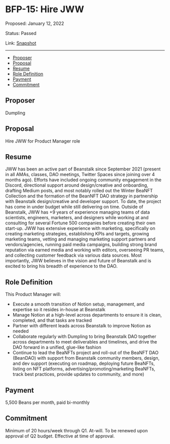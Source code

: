 # BFP-15: Hire JWW

Proposed: January 12, 2022

Status: Passed

Link: [Snapshot](https://snapshot.org/#/beanstalkfarms.eth/proposal/0x186461dc12d21c4171897c55602fc55c7588dfbff37648d3446aa5f8ff569be4)

---

- [Proposer](#proposer)
- [Proposal](#proposal)
- [Resume](#resume)
- [Role Definition](#role-definition)
- [Payment](#payment)
- [Commitment](#commitment)

## Proposer

Dumpling

## Proposal

Hire JWW for Product Manager role

## Resume

JWW has been an active part of Beanstalk since September 2021 (present in all AMAs, classes, DAO meetings, Twitter Spaces since joining over 4 months ago). Efforts have included ongoing community engagement in the Discord, directional support around design/creative and onboarding, drafting Medium posts, and most notably rolled out the Winter BeaNFT Collection and the formation of the BeanNFT DAO strategy in partnership with Beanstalk design/creative and developer support. To date, the project has come in under budget while still delivering on time. Outside of Beanstalk, JWW has +9 years of experience managing teams of data scientists, engineers, marketers, and designers while working at and consulting for several Fortune 500 companies before creating their own start-up. JWW has extensive experience with marketing, specifically on creating marketing strategies, establishing KPIs and targets, growing marketing teams, vetting and managing marketing support partners and vendors/agencies, running paid media campaigns, building strong brand reputation via earned media and working with editors, overseeing PR teams, and collecting customer feedback via various data sources. Most importantly, JWW believes in the vision and future of Beanstalk and is excited to bring his breadth of experience to the DAO.

## Role Definition

This Product Manager will:

- Execute a smooth transition of Notion setup, management, and expertise so it resides in-house at Beanstalk
- Manage Notion at a high-level across departments to ensure it is clean, completed, and that tasks are tracked
- Partner with different leads across Beanstalk to improve Notion as needed
- Collaborate regularly with Dumpling to bring Beanstalk DAO together across departments to meet deliverables and timelines, and drive the DAO forward in a unified, glue-like fashion
- Continue to lead the BeaNFTs project and roll-out of the BeaNFT DAO (BeanDAO) with support from Beanstalk community members, design, and dev support (executing on roadmap, deploying future BeaNFTs, listing on NFT platforms, advertising/promoting/marketing BeaNFTs, track best practices, provide updates to community, and more)

## Payment

5,500 Beans per month, paid bi-monthly

## Commitment

Minimum of 20 hours/week through Q1. At-will. To be renewed upon approval of Q2 budget. Effective at time of approval.
